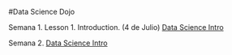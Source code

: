 #Data Science Dojo


Semana 1. Lesson 1. Introduction. (4 de Julio)
[Data Science Intro](https://classroom.udacity.com/courses/ud359/lessons/664109694/concepts/6853492750923)

Semana 2. [Data Science Intro](https://classroom.udacity.com/courses/ud359/lessons/684228741/concepts/6932485670923)
